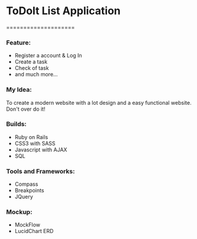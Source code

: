 <h1> ToDoIt List Application </h1>

====================

<h3> Feature: </h3>
<ul>
<li> Register a account & Log In </li>

<li> Create a task </li>

<li>Check of task </li>

<li>and much more... </li>
</ul>

<h3>  My Idea: </h3>
To create a modern website with a lot design and a easy functional website. Don't over do it!

<h3>  Builds: </h3>

<ul>

<li>Ruby on Rails</li>

<li>CSS3 with SASS</li>

<li>Javascript with AJAX</li>

<li>SQL </li>

</ul>

<h3>  Tools and Frameworks:</h3>

<ul>

<li>Compass</li>

<li>Breakpoints</li>

<li>JQuery</li>

</ul>
<h3>  Mockup: </h3>

<ul>
<li> MockFlow </li>

<li> LucidChart ERD</li>

</ul>
